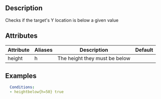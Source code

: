 ## Description
Checks if the target's Y location is below a given value


## Attributes

| Attribute | Aliases   | Description                                                          | Default |
|-----------|-----------|----------------------------------------------------------------------|---------|
| height    | h         | The height they must be below                                        |         |


## Examples
```yaml
  Conditions:
  - heightbelow{h=50} true
```